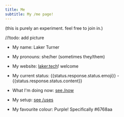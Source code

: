 ```yaml
---
title: Me
subtitle: My /me page!
---
```


(this is purely an experiment. feel free to join in.)

//!todo: add picture

- My name: Laker Turner
- My pronouns: she/her (sometimes they/them)

- My website: [laker.tech](/)! welcome

- My current status: {{status.response.status.emoji}} - {{status.response.status.content}}
- What I'm doing now: [see /now](/now)

- My setup: [see /uses](/uses)

- My favourite colour: Purple! Specifically #6768aa


